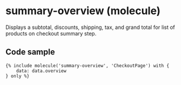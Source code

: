 # summary-overview (molecule)

Displays a subtotal, discounts, shipping, tax, and grand total for list of products on checkout summary step. 

## Code sample 

```
{% include molecule('summary-overview', 'CheckoutPage') with {
    data: data.overview
} only %}
```

